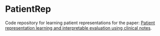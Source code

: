 # PatientRep
Code repository for learning patient representations for the paper: [Patient representation learning and interpretable evaluation using clinical notes](https://www.sciencedirect.com/science/article/pii/S1532046418301266).


